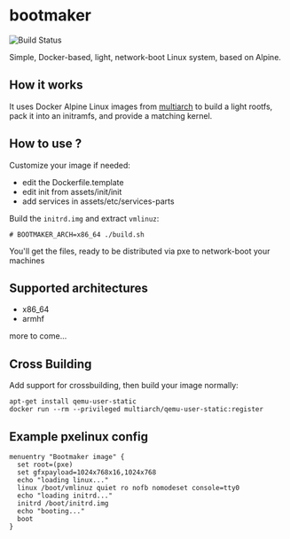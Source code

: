 bootmaker
=========
![Build Status](https://travis-ci.org/nlm/bootmaker.svg?branch=master)

Simple, Docker-based, light, network-boot Linux system, based on Alpine.

How it works
------------

It uses Docker Alpine Linux images from [multiarch](https://github.com/multiarch) to build a light
rootfs, pack it into an initramfs, and provide a matching kernel.

How to use ?
------------

Customize your image if needed:

- edit the Dockerfile.template
- edit init from assets/init/init
- add services in assets/etc/services-parts

Build the `initrd.img` and extract `vmlinuz`:

```
# BOOTMAKER_ARCH=x86_64 ./build.sh
```

You'll get the files, ready to be distributed via pxe
to network-boot your machines

Supported architectures
-----------------------

- x86_64
- armhf

more to come...

Cross Building
--------------

Add support for crossbuilding, then build your image normally:
```
apt-get install qemu-user-static
docker run --rm --privileged multiarch/qemu-user-static:register
```

Example pxelinux config
-----------------------

```
menuentry "Bootmaker image" {
  set root=(pxe)
  set gfxpayload=1024x768x16,1024x768
  echo "loading linux..."
  linux /boot/vmlinuz quiet ro nofb nomodeset console=tty0
  echo "loading initrd..."
  initrd /boot/initrd.img
  echo "booting..."
  boot
}
```
